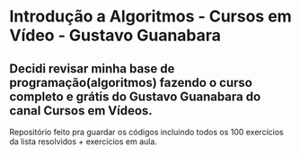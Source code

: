 # Introdução a Algoritmos - Cursos em Vídeo - Gustavo Guanabara
## Decidi revisar minha base de programação(algoritmos) fazendo o curso completo e grátis do Gustavo Guanabara do canal Cursos em Vídeos. 
Repositório feito pra guardar os códigos incluindo todos os 100 exercícios da lista resolvidos + exercícios em aula.
